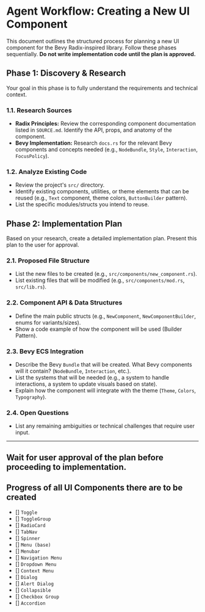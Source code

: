 
# Agent Workflow: Creating a New UI Component

This document outlines the structured process for planning a new UI component for the Bevy Radix-inspired library. Follow these phases sequentially. **Do not write implementation code until the plan is approved.**

## Phase 1: Discovery & Research

Your goal in this phase is to fully understand the requirements and technical context.

### 1.1. Research Sources
-   **Radix Principles:** Review the corresponding component documentation listed in `SOURCE.md`. Identify the API, props, and anatomy of the component.
-   **Bevy Implementation:** Research `docs.rs` for the relevant Bevy components and concepts needed (e.g., `NodeBundle`, `Style`, `Interaction`, `FocusPolicy`).

### 1.2. Analyze Existing Code
-   Review the project's `src/` directory.
-   Identify existing components, utilities, or theme elements that can be reused (e.g., `Text` component, theme colors, `ButtonBuilder` pattern).
-   List the specific modules/structs you intend to reuse.

## Phase 2: Implementation Plan

Based on your research, create a detailed implementation plan. Present this plan to the user for approval.

### 2.1. Proposed File Structure
-   List the new files to be created (e.g., `src/components/new_component.rs`).
-   List existing files that will be modified (e.g., `src/components/mod.rs`, `src/lib.rs`).

### 2.2. Component API & Data Structures
-   Define the main public structs (e.g., `NewComponent`, `NewComponentBuilder`, enums for variants/sizes).
-   Show a code example of how the component will be used (Builder Pattern).

### 2.3. Bevy ECS Integration
-   Describe the Bevy `Bundle` that will be created. What Bevy components will it contain? (`NodeBundle`, `Interaction`, etc.).
-   List the systems that will be needed (e.g., a system to handle interactions, a system to update visuals based on state).
-   Explain how the component will integrate with the theme (`Theme`, `Colors`, `Typography`).

### 2.4. Open Questions
-   List any remaining ambiguities or technical challenges that require user input.

---
**Wait for user approval of the plan before proceeding to implementation.**
---

## Progress of all UI Components there are to be created
- [] `Toggle`
- [] `ToggleGroup`
- [] `RadioCard`
- [] `TabNav`
- [] `Spinner`
- [] `Menu (base)`
- [] `Menubar`
- [] `Navigation Menu`
- [] `Dropdown Menu`
- [] `Context Menu`
- [] `Dialog`
- [] `Alert Dialog`
- [] `Collapsible`
- [] `Checkbox Group`
- [] `Accordion`
